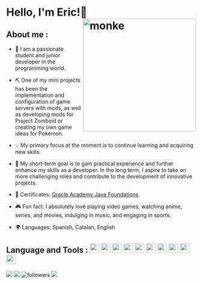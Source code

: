 # Hello, I'm Eric!👋 <img alt="monke" width="300px" align="right"  src="https://i.imgur.com/AlbThef.jpg" />

## About me :

- 🌱 I am a passionate student and junior developer in the programming world. 

- ⛏️ One of my mini projects has been the implementation and configuration of game servers with mods, as well as developing mods for Project Zomboid or creating my own game ideas for Pokémon.

- 💡 My primary focus at the moment is to continue learning and acquiring new skills.

- 🚀 My short-term goal is to gain practical experience and further enhance my skills as a developer. In the long term, I aspire to take on more challenging roles and contribute to the development of innovative projects.

- 📝 Certificates: [Oracle Academy Java Foundations](https://drive.google.com/drive/folders/1btrzU6AdCQUXwbhxf7Es979HA5-DesY8?usp=sharing).

- 🎮 Fun fact: I absolutely love playing video games, watching anime, series, and movies, indulging in music, and engaging in sports.

- 🌍 Languages: Spanish, Catalan, English


## Language and Tools : <img width=25px height=25px src="https://user-images.githubusercontent.com/25181517/117201156-9a724800-adec-11eb-9a9d-3cd0f67da4bc.png"/>  <img width=25px height=25px src="https://user-images.githubusercontent.com/25181517/183896128-ec99105a-ec1a-4d85-b08b-1aa1620b2046.png"/> <img width=25px height=25px src="https://user-images.githubusercontent.com/25181517/182884177-d48a8579-2cd0-447a-b9a6-ffc7cb02560e.png"/> <img width=25px height=25px src="https://user-images.githubusercontent.com/25181517/192158954-f88b5814-d510-4564-b285-dff7d6400dad.png"/> <img width=25px height=25px src="https://shorturl.at/aqPQ3"/> <img width=25px height=25px src="https://user-images.githubusercontent.com/25181517/183898674-75a4a1b1-f960-4ea9-abcb-637170a00a75.png"/> <img width=25px height=25px src="https://user-images.githubusercontent.com/25181517/192108372-f71d70ac-7ae6-4c0d-8395-51d8870c2ef0.png"/> <img width=25px height=25px src="https://user-images.githubusercontent.com/25181517/192108891-d86b6220-e232-423a-bf5f-90903e6887c3.png"/> <img width=25px height=25px src="https://user-images.githubusercontent.com/25181517/183423507-c056a6f9-1ba8-4312-a350-19bcbc5a8697.png"/> <img width=25px height=25px src="https://upload.wikimedia.org/wikipedia/commons/thumb/2/2c/Visual_Studio_Icon_2022.svg/1200px-Visual_Studio_Icon_2022.svg.png"/>
![](https://media2.giphy.com/media/QNFhOolVeCzPQ2Mx85/200w.webp?cid=ecf05e47ayenaqxuwqdz3lb7ixw26xdnwinz2ksfqxk6439l&ep=v1_gifs_search&rid=200w.webp&ct=g)
![](https://media4.giphy.com/media/O4iaxRcEmwq2Y/200w.webp?cid=ecf05e4770ftx3mbjuizqn4ddf8aszr9pyzdjnuqt39mt3in&ep=v1_gifs_search&rid=200w.webp&ct=g)
<img alt="followers" title="Follow me on Github" src="https://img.shields.io/github/followers/ComputerGorilla?color=236ad3&style=for-the-badge&logo=github&label=Follow"/>
![](https://komarev.com/ghpvc/?ComputerGorilla=ComputerGorilla&style=for-the-badge)
